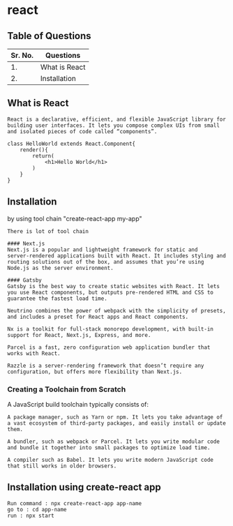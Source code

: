 # react

## Table of Questions

| Sr. No. | Questions |
| --- | --------- |
| 1. | What is React  | 
| 2. | Installation  | 



## What is React
    React is a declarative, efficient, and flexible JavaScript library for building user interfaces. It lets you compose complex UIs from small and isolated pieces of code called “components”.

    class HelloWorld extends React.Component{
        render(){
            return(
                <h1>Hello World</h1>
            )
        }
    }


## Installation
by using tool chain "create-react-app my-app"

`There is lot of tool chain `

    #### Next.js
    Next.js is a popular and lightweight framework for static and server‑rendered applications built with React. It includes styling and routing solutions out of the box, and assumes that you’re using Node.js as the server environment.

    #### Gatsby
    Gatsby is the best way to create static websites with React. It lets you use React components, but outputs pre-rendered HTML and CSS to guarantee the fastest load time.

    Neutrino combines the power of webpack with the simplicity of presets, and includes a preset for React apps and React components.

    Nx is a toolkit for full-stack monorepo development, with built-in support for React, Next.js, Express, and more.

    Parcel is a fast, zero configuration web application bundler that works with React.

    Razzle is a server-rendering framework that doesn’t require any configuration, but offers more flexibility than Next.js.

### Creating a Toolchain from Scratch
A JavaScript build toolchain typically consists of:

    A package manager, such as Yarn or npm. It lets you take advantage of a vast ecosystem of third-party packages, and easily install or update them.

    A bundler, such as webpack or Parcel. It lets you write modular code and bundle it together into small packages to optimize load time.

    A compiler such as Babel. It lets you write modern JavaScript code that still works in older browsers.

## Installation using create-react app

    Run command : npx create-react-app app-name
    go to : cd app-name 
    run : npx start 
